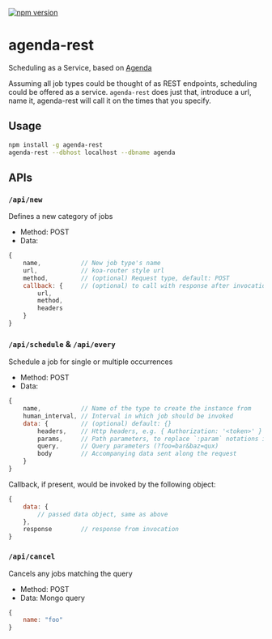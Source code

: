 [![npm version](https://badge.fury.io/js/agenda-rest.svg)](https://www.npmjs.com/package/agenda-rest)
# agenda-rest

Scheduling as a Service, based on [Agenda](https://github.com/rschmukler/agenda)

Assuming all job types could be thought of as REST endpoints, scheduling could be offered as a service. `agenda-rest` does just that, introduce a url, name it, agenda-rest will call it on the times that you specify.

## Usage
```bash
npm install -g agenda-rest
agenda-rest --dbhost localhost --dbname agenda
```
## APIs

### **`/api/new`**
Defines a new category of jobs

* Method: POST
* Data:
```javascript
{
    name,           // New job type's name
    url,            // koa-router style url
    method,         // (optional) Request type, default: POST
    callback: {     // (optional) to call with response after invocation
        url,
        method,
        headers
    }
}
```

### **`/api/schedule`** & **`/api/every`**
Schedule a job for single or multiple occurrences

* Method: POST
* Data:
```javascript
{
    name,           // Name of the type to create the instance from
    human_interval, // Interval in which job should be invoked
    data: {         // (optional) default: {}
        headers,    // Http headers, e.g. { Authorization: '<token>' }
        params,     // Path parameters, to replace `:param` notations in job definition's url
        query,      // Query parameters (?foo=bar&baz=qux)
        body        // Accompanying data sent along the request
    }
}
```

Callback, if present, would be invoked by the following object:
```javascript
{
    data: {
        // passed data object, same as above
    },
    response        // response from invocation
}
```

### **`/api/cancel`**
Cancels any jobs matching the query

* Method: POST
* Data: Mongo query
```javascript
{
    name: "foo"
}
```
